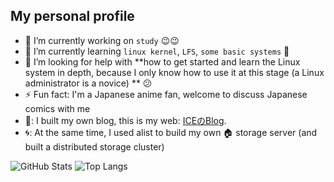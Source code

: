 ## My personal profile

- 🔭 I’m currently working on `study` 😉😉
- 🌱 I’m currently learning `linux kernel`, ` LFS `, `some basic systems` 🧀 
- 🤔 I’m looking for help with **how to get started and learn the Linux system in depth, because I only know how to use it at this stage (a Linux administrator is a novice) ** 😕
- ⚡ Fun fact: I'm a Japanese anime fan, welcome to discuss Japanese comics with me
- 💠:  I built my own blog, this is my web: [ICEのBlog](https://myblog.050626.xyz). 
- 🌀: At the same time, I used alist to build my own 🏠 storage server (and built a distributed storage cluster)

![GitHub Stats](https://github-readme-stats.vercel.app/api?username=ice345&show_icons=true&count_private=true&theme=react)
![Top Langs](https://github-readme-stats.vercel.app/api/top-langs/?username=ice345&hide=javascript,html,css&theme=react)
